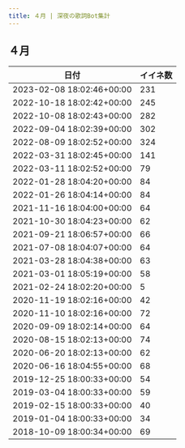 ```yaml
---
title: ４月 | 深夜の歌詞Bot集計
---
```

## ４月

|日付|イイネ数|
|-|-|
|2023-02-08 18:02:46+00:00|231|
|2022-10-18 18:02:42+00:00|245|
|2022-10-08 18:02:43+00:00|282|
|2022-09-04 18:02:39+00:00|302|
|2022-08-09 18:02:52+00:00|324|
|2022-03-31 18:02:45+00:00|141|
|2022-03-11 18:02:52+00:00|79|
|2022-01-28 18:04:20+00:00|84|
|2022-01-26 18:04:14+00:00|84|
|2021-11-16 18:04:00+00:00|64|
|2021-10-30 18:04:23+00:00|62|
|2021-09-21 18:06:57+00:00|66|
|2021-07-08 18:04:07+00:00|64|
|2021-03-28 18:04:38+00:00|63|
|2021-03-01 18:05:19+00:00|58|
|2021-02-24 18:02:20+00:00|5|
|2020-11-19 18:02:16+00:00|42|
|2020-11-10 18:02:16+00:00|72|
|2020-09-09 18:02:14+00:00|64|
|2020-08-15 18:02:13+00:00|74|
|2020-06-20 18:02:13+00:00|62|
|2020-06-16 18:04:55+00:00|68|
|2019-12-25 18:00:33+00:00|54|
|2019-03-04 18:00:33+00:00|59|
|2019-02-15 18:00:33+00:00|40|
|2019-01-04 18:00:33+00:00|34|
|2018-10-09 18:00:34+00:00|69|
